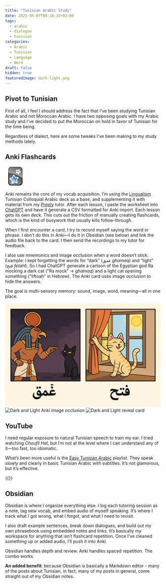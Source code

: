 ```yaml
---
title: "Tunisian Arabic Study"
date: 2025-05-07T08:18:33+03:00
tags:
  - arabic
  - dialogue
  - tunisian
categories:
  - Arabic
  - Tunisian
  - Language
  - Nerd
draft: false
hidden: true
featuredImage: dark-light.png
---
```


## Pivot to Tunisian

First of all, I feel I should address the fact that I’ve been studying Tunisian Arabic and not Moroccan Arabic. I have two opposing goals with my Arabic study and I’ve decided to put the Moroccan on hold in favor of Tunisian for the time being.

Regardless of dialect, here are some tweaks I’ve been making to my study methods lately.

## Anki Flashcards
![Anki](Anki-icon.svg)

Anki remains the core of my vocab acquisition. I’m using the [Lingualism](https://lingualism.com/product/tunisian-colloquial-arabic-vocabulary-anki-flashcards) Tunisian Colloquial Arabic deck as a base, and supplementing it with material from my [Preply](https://preply.com/en/?pref=MTg3MDQ0NzU=&id=1746597517.921381&ep=w) tutor. After each lesson, I paste the worksheet into [ChatGPT](https://chatgpt.com/) and have it generate a CSV formatted for Anki import. Each lesson gets its own deck. This cuts out the friction of manually creating flashcards, which is the kind of busywork that usually kills follow-through.

When I first encounter a card, I try to record myself saying the word or phrase. I don’t do this in Anki—I do it in Obsidian (see below) and link the audio file back to the card. I then send the recordings to my tutor for feedback.

I also use mnemonics and image occlusion when a word doesn’t stick. Example: I kept forgetting the words for “dark” (غمق *ghamaq*) and “light” (فتح *fetaH*). So I had ChatGPT generate a cartoon of the Egyptian god Ra mocking a dark cat ("Ra mock" → *ghamaq*) and a light cat opening something ("liftoaḥ" in Hebrew). The Anki card uses image occlusion to hide the answers.

The goal is multi-sensory memory: sound, image, word, meaning—all in one place.

![Dark and Light mnemonic card](dark-light.png)
![Dark and Light Anki image occlusion](dark-light-anki-occlusion.png)
![Dark and Light reveal card](image-occlusion-reveal.png)

## YouTube

I need regular exposure to natural Tunisian speech to train my ear. I tried watching *Choufli Hal*, but I’m not at the level where I can understand any of it—too fast, too idiomatic.

What’s been more useful is the [Easy Tunisian Arabic](https://www.youtube.com/playlist?list=PLA5UIoabheFNOtcQmuLyQedp7jDDp2Bif) playlist. They speak slowly and clearly in basic Tunisian Arabic with subtitles. It’s not glamorous, but it’s effective.

{{<youtube qcaLVHlFbSA>}}

## Obsidian

Obsidian is where I organize everything else. I log each tutoring session as a note, tag new vocab, and embed audio of myself speaking. It’s where I track what I got wrong, what I forgot, and what I need to revisit.

I also draft example sentences, break down dialogues, and build out my own phrasebook using embedded notes and links. It’s basically my workspace for anything that isn’t flashcard repetition. Once I’ve cleaned something up or added audio, I’ll push it into Anki.

Obsidian handles depth and review. Anki handles spaced repetition. The combo works.

**An added benefit**: because Obsidian is basically a Markdown editor - many of the posts about Tunisian, in fact, many of my posts in general, come straight out of my Obsidian notes.
